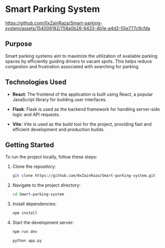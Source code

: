 # Smart Parking System




https://github.com/0xZainRaza/Smart-parking-system/assets/154006182/758a0b28-8433-4b1e-a4d2-55e777c9cfda









## Purpose
Smart parking systems aim to maximize the utilization of available parking spaces by efficiently guiding drivers to vacant spots. This helps reduce congestion and frustration associated with searching for parking.









## Technologies Used

- **React**: The frontend of the application is built using React, a popular JavaScript library for building user interfaces.

- **Flask**: Flask is used as the backend framework for handling server-side logic and API requests.

- **Vite**: Vite is used as the build tool for the project, providing fast and efficient development and production builds.


## Getting Started

To run the project locally, follow these steps:

1. Clone the repository:

   ```bash
   git clone https://github.com/0xZainRaza/Smart-parking-system.git
   ```

2. Navigate to the project directory:

   ```bash
   cd Smart-parking-system
   ```

3. Install dependencies:

   ```bash
   npm install
   ```

4. Start the development server:

   ```bash
   npm run dev
   ```
   ```bash
   python app.py
   ```


